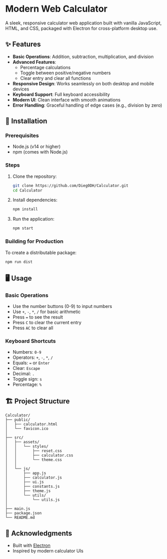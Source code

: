 # Modern Web Calculator

A sleek, responsive calculator web application built with vanilla JavaScript, HTML, and CSS, packaged with Electron for cross-platform desktop use.

## ✨ Features

- **Basic Operations**: Addition, subtraction, multiplication, and division
- **Advanced Features**:
  - Percentage calculations
  - Toggle between positive/negative numbers
  - Clear entry and clear all functions
- **Responsive Design**: Works seamlessly on both desktop and mobile devices
- **Keyboard Support**: Full keyboard accessibility
- **Modern UI**: Clean interface with smooth animations
- **Error Handling**: Graceful handling of edge cases (e.g., division by zero)

## 🚀 Installation

### Prerequisites

- Node.js (v14 or higher)
- npm (comes with Node.js)

### Steps

1. Clone the repository:

   ```bash
   git clone https://github.com/Dieg0DH/Calculator.git
   cd Calculator
   ```

2. Install dependencies:

   ```bash
   npm install
   ```

3. Run the application:
   ```bash
   npm start
   ```

### Building for Production

To create a distributable package:

```bash
npm run dist
```

## 🖥️ Usage

### Basic Operations

- Use the number buttons (0-9) to input numbers
- Use `+`, `-`, `*`, `/` for basic arithmetic
- Press `=` to see the result
- Press `C` to clear the current entry
- Press `AC` to clear all

### Keyboard Shortcuts

- Numbers: `0-9`
- Operators: `+`, `-`, `*`, `/`
- Equals: `=` or `Enter`
- Clear: `Escape`
- Decimal: `.`
- Toggle sign: `s`
- Percentage: `%`

## 🏗️ Project Structure

```
Calculator/
├── public/
│   ├── calculator.html
│   └── favicon.ico
│
├── src/
│   ├── assets/
│   │   └── styles/
│   │       ├── reset.css
│   │       ├── calculator.css
│   │       └── theme.css
│   │
│   └── js/
│       ├── app.js
│       ├── calculator.js
│       ├── ui.js
│       ├── constants.js
│       ├── theme.js
│       └── utils/
│           └── utils.js
│
├── main.js
├── package.json
└── README.md
```

## 🙏 Acknowledgments

- Built with [Electron](https://www.electronjs.org/)
- Inspired by modern calculator UIs
